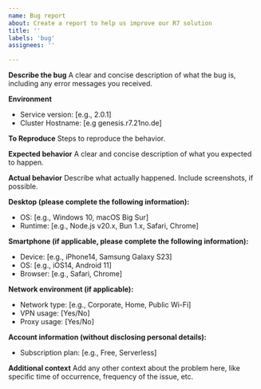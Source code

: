 ```yaml
---
name: Bug report
about: Create a report to help us improve our R7 solution
title: ''
labels: 'bug'
assignees: ''

---
```


**Describe the bug**
A clear and concise description of what the bug is, including any error messages you received.

**Environment**
- Service version: [e.g., 2.0.1]
- Cluster Hostname: [e.g genesis.r7.21no.de]

**To Reproduce**
Steps to reproduce the behavior.

**Expected behavior**
A clear and concise description of what you expected to happen.

**Actual behavior**
Describe what actually happened. Include screenshots, if possible.

**Desktop (please complete the following information):**
 - OS: [e.g., Windows 10, macOS Big Sur]
 - Runtime: [e.g., Node.js v20.x, Bun 1.x, Safari, Chrome]

**Smartphone (if applicable, please complete the following information):**
 - Device: [e.g., iPhone14, Samsung Galaxy S23]
 - OS: [e.g., iOS14, Android 11]
 - Browser: [e.g., Safari, Chrome]

**Network environment (if applicable):**
 - Network type: [e.g., Corporate, Home, Public Wi-Fi]
 - VPN usage: [Yes/No]
 - Proxy usage: [Yes/No]

**Account information (without disclosing personal details):**
 - Subscription plan: [e.g., Free, Serverless]

**Additional context**
Add any other context about the problem here, like specific time of occurrence, frequency of the issue, etc.
